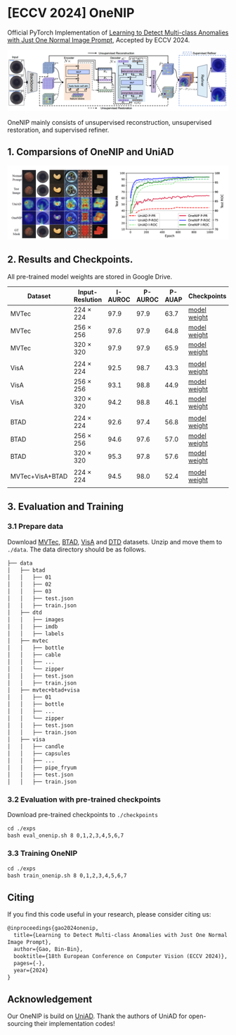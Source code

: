 # [ECCV 2024] OneNIP
Official PyTorch Implementation of [Learning to Detect Multi-class Anomalies with Just One Normal Image Prompt](https://csgaobb.github.io/Pub_files/ECCV2024_OneNIP_CR_Full_0725_Mobile.pdf), Accepted by ECCV 2024.

![Image text](docs/OneNIP-Framework.png)

OneNIP mainly consists of unsupervised reconstruction, unsupervised restoration, and supervised refiner.

## 1. Comparsions of OneNIP and UniAD

![Alt text](docs/OneNIPvsUniAD.png)

## 2. Results and Checkpoints. 
All pre-trained model weights are stored in Google Drive.

| Dataset |  Input-Reslution | I-AUROC | P-AUROC | P-AUAP | Checkpoints | Test-Log|
| ------ | ------ | ------ | ------ | ------ | ------ | ------ | 
| MVTec |  224 $\times$ 224  |  97.9  |  97.9  |  63.7  |  [model weight](https://drive.google.com/file/d/1q6gMbBKrF-sM1822KlFhmj-jCbMEdBMa/view?usp=sharing) | [testlog](./checkpoints/onenip-mvtec-4-4-224/log/dec_20240921_215951.log)  | 
| MVTec |  256 $\times$ 256  |  97.6  |  97.9  |  64.8  |  [model weight](https://drive.google.com/file/d/1eVXrncc7iRtaNQpyHk3cQ1QQlPBhXpuF/view?usp=sharing) | [testlog](./checkpoints/onenip-mvtec-4-4-256/log/dec_20240921_220207.log)  | 
| MVTec |  320 $\times$ 320  |  97.9  |  97.9  |  65.9  |  [model weight](https://drive.google.com/file/d/19xK8nksu1uBG-Affbcu6cZmaj10cMeSL/view?usp=sharing) | [testlog](./checkpoints/onenip-mvtec-4-4-320/log/dec_20240921_220430.log)  | 
||
| VisA  |  224 $\times$ 224  |  92.5  |  98.7  |  43.3  |  [model weight](https://drive.google.com/file/d/16r5pq5CBVPgu2jMizVJW83K0oB_xdmFl/view?usp=sharing) | [testlog](./checkpoints/onenip-visa-4-4-224/log/dec_20240921_221901.log)  | 
| VisA  |  256 $\times$ 256  |  93.1  |  98.8  |  44.9  |  [model weight](https://drive.google.com/file/d/1ZV2Hh5oniMW1cePsRQ_RPgkCBIOQHoIi/view?usp=sharing) | [testlog](./checkpoints/onenip-visa-4-4-256/log/dec_20240921_225047.log)  |
| VisA  |  320 $\times$ 320  |  94.2  |  98.8  |  46.1  |  [model weight](https://drive.google.com/file/d/17DX4ukJIzMAKYfLPMu1yp3VbvFfXNCvo/view?usp=sharing) | [testlog](./checkpoints/onenip-visa-4-4-320/log/dec_20240921_220825.log)  | 
||
| BTAD  |  224 $\times$ 224  |  92.6  |  97.4  |  56.8  |  [model weight](https://drive.google.com/file/d/1drMQZubI3dFz0yNXJuyTOU4DmmFkGNEc/view?usp=sharing) | [testlog](./checkpoints/onenip-btad-4-4-224/log/dec_20240921_221227.log)  | 
| BTAD  |  256 $\times$ 256  |  94.6  |  97.6  |  57.0  |  [model weight](https://drive.google.com/file/d/1avzuJQLd2Xd_7hUEG25s1ev7cMqNUNJz/view?usp=sharing) | [testlog](./checkpoints/onenip-btad-4-4-256/log/dec_20240921_221334.log)  | 
| BTAD  |  320 $\times$ 320  |  95.3  |  97.8  |  57.6  |  [model weight](https://drive.google.com/file/d/1jRyIrwR96tAgjvdvLJ8346Hylugr0rmu/view?usp=sharing) | [testlog](./checkpoints/onenip-btad-4-4-320/log/dec_20240921_235736.log)  |
|| 
|MVTec+VisA+BTAD| 224 $\times$ 224 |  94.5  |  98.0  |  52.4  |   [model weight](https://drive.google.com/file/d/17sccEGFcFYFOwDp6e3Mh0a5QK8iOUeFT/view?usp=sharing) | [testlog](./checkpoints/onenip-mvtec+btad+visa-4-4-224/log/dec_20240921_230615.log)  | 
||

## 3. Evaluation and Training

### 3.1 Prepare data
Download [MVTec](https://www.mvtec.com/company/research/datasets/mvtec-ad), [BTAD](https://avires.dimi.uniud.it/papers/btad/btad.zip), [VisA](https://amazon-visual-anomaly.s3.us-west-2.amazonaws.com/VisA_20220922.tar) and [DTD](https://www.robots.ox.ac.uk/~vgg/data/dtd/download/dtd-r1.0.1.tar.gz) datasets. Unzip and move them to `./data`. The data directory should be as follows.
```
├── data
│   ├── btad
│   │   ├── 01
│   │   ├── 02
│   │   ├── 03
│   │   ├── test.json
│   │   ├── train.json
│   ├── dtd
│   │   ├── images
│   │   ├── imdb
│   │   ├── labels
│   ├── mvtec
│   │   ├── bottle
│   │   ├── cable
│   │   ├── ...
│   │   └── zipper
│   │   ├── test.json
│   │   ├── train.json
│   ├── mvtec+btad+visa
│   │   ├── 01
│   │   ├── bottle
│   │   ├── ...
│   │   └── zipper
│   │   ├── test.json
│   │   ├── train.json
│   ├── visa
│   │   ├── candle
│   │   ├── capsules
│   │   ├── ...
│   │   ├── pipe_fryum
│   │   ├── test.json
│   │   ├── train.json
```


### 3.2 Evaluation with pre-trained checkpoints
Download pre-trained checkpoints to `./checkpoints`
```
cd ./exps
bash eval_onenip.sh 8 0,1,2,3,4,5,6,7
```


### 3.3 Training OneNIP

```
cd ./exps
bash train_onenip.sh 8 0,1,2,3,4,5,6,7
```

## Citing

If you find this code useful in your research, please consider citing us:
```
@inproceedings{gao2024onenip,
  title={Learning to Detect Multi-class Anomalies with Just One Normal Image Prompt},
  author={Gao, Bin-Bin},
  booktitle={18th European Conference on Computer Vision (ECCV 2024)},
  pages={-},
  year={2024}
}
```



## Acknowledgement

Our OneNIP is build on [UniAD](https://github.com/zhiyuanyou/UniAD). Thank the authors of UniAD for open-sourcing their implementation codes!
